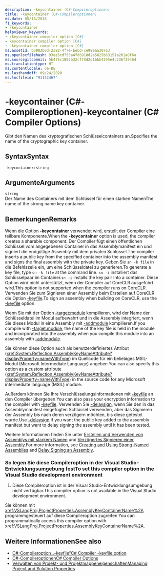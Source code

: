 ```yaml
---
description: -keycontainer (C#-Compileroptionen)
title: -keycontainer (C#-Compileroptionen)
ms.date: 05/16/2018
f1_keywords:
- /keycontainer
helpviewer_keywords:
- /keycontainer compiler option [C#]
- keycontainer compiler option [C#]
- -keycontainer compiler option [C#]
ms.assetid: b3982b6d-2382-4f7e-bebd-ce98eaa30763
ms.openlocfilehash: 93ee5cd755a4fd6918d2a5825b63151a201a8f6a
ms.sourcegitcommit: 5b475c1855b32cf78d2d1bbb4295e4c236f39464
ms.translationtype: HT
ms.contentlocale: de-DE
ms.lasthandoff: 09/24/2020
ms.locfileid: "91152467"
---
```

# <a name="-keycontainer-c-compiler-options"></a><span data-ttu-id="22ad9-103">-keycontainer (C#-Compileroptionen)</span><span class="sxs-lookup"><span data-stu-id="22ad9-103">-keycontainer (C# Compiler Options)</span></span>

<span data-ttu-id="22ad9-104">Gibt den Namen des kryptografischen Schlüsselcontainers an.</span><span class="sxs-lookup"><span data-stu-id="22ad9-104">Specifies the name of the cryptographic key container.</span></span>  
  
## <a name="syntax"></a><span data-ttu-id="22ad9-105">Syntax</span><span class="sxs-lookup"><span data-stu-id="22ad9-105">Syntax</span></span>  
  
```console  
-keycontainer:string  
```  
  
## <a name="arguments"></a><span data-ttu-id="22ad9-106">Argumente</span><span class="sxs-lookup"><span data-stu-id="22ad9-106">Arguments</span></span>  

 `string`  
 <span data-ttu-id="22ad9-107">Der Name des Containers mit dem Schlüssel für einen starken Namen</span><span class="sxs-lookup"><span data-stu-id="22ad9-107">The name of the strong name key container.</span></span>  
  
## <a name="remarks"></a><span data-ttu-id="22ad9-108">Bemerkungen</span><span class="sxs-lookup"><span data-stu-id="22ad9-108">Remarks</span></span>  

 <span data-ttu-id="22ad9-109">Wenn die Option **-keycontainer** verwendet wird, erstellt der Compiler eine teilbare Komponente.</span><span class="sxs-lookup"><span data-stu-id="22ad9-109">When the **-keycontainer** option is used, the compiler creates a sharable component.</span></span> <span data-ttu-id="22ad9-110">Der Compiler fügt einen öffentlichen Schlüssel vom angegebenen Container in das Assemblymanifest ein und signiert die endgültige Assembly mit dem privaten Schlüssel.</span><span class="sxs-lookup"><span data-stu-id="22ad9-110">The compiler inserts a public key from the specified container into the assembly manifest and signs the final assembly with the private key.</span></span> <span data-ttu-id="22ad9-111">Geben Sie `sn -k file` in die Befehlszeile ein, um eine Schlüsseldatei zu generieren.</span><span class="sxs-lookup"><span data-stu-id="22ad9-111">To generate a key file, type `sn -k file` at the command line.</span></span> <span data-ttu-id="22ad9-112">`sn -i` installiert das Schlüsselpaar im Container.</span><span class="sxs-lookup"><span data-stu-id="22ad9-112">`sn -i` installs the key pair into a container.</span></span> <span data-ttu-id="22ad9-113">Diese Option wird nicht unterstützt, wenn der Compiler auf CoreCLR ausgeführt wird.</span><span class="sxs-lookup"><span data-stu-id="22ad9-113">This option is not supported when the compiler runs on CoreCLR.</span></span> <span data-ttu-id="22ad9-114">Verwenden Sie zum Signieren einer Assembly beim Erstellen auf CoreCLR die Option [-keyfile](keyfile-compiler-option.md).</span><span class="sxs-lookup"><span data-stu-id="22ad9-114">To sign an assembly when building on CoreCLR, use the [-keyfile](keyfile-compiler-option.md) option.</span></span>
  
 <span data-ttu-id="22ad9-115">Wenn Sie mit der Option [-target:module](./target-module-compiler-option.md) kompilieren, wird der Name der Schlüsseldatei im Modul aufbewahrt und in die Assembly integriert, wenn Sie dieses Modul in eine Assembly mit [-addmodule](./addmodule-compiler-option.md) kompilieren.</span><span class="sxs-lookup"><span data-stu-id="22ad9-115">If you compile with [-target:module](./target-module-compiler-option.md), the name of the key file is held in the module and incorporated into the assembly when you compile this module into an assembly with [-addmodule](./addmodule-compiler-option.md).</span></span>  
  
 <span data-ttu-id="22ad9-116">Sie können diese Option auch als benutzerdefiniertes Attribut (<xref:System.Reflection.AssemblyKeyNameAttribute?displayProperty=nameWithType>) im Quellcode für ein beliebiges MSIL-Modul (Microsoft Intermediate Language) angeben.</span><span class="sxs-lookup"><span data-stu-id="22ad9-116">You can also specify this option as a custom attribute (<xref:System.Reflection.AssemblyKeyNameAttribute?displayProperty=nameWithType>) in the source code for any Microsoft intermediate language (MSIL) module.</span></span>  
  
 <span data-ttu-id="22ad9-117">Außerdem können Sie Ihre Verschlüsselungsinformationen mit [-keyfile](./keyfile-compiler-option.md) an den Compiler übergeben.</span><span class="sxs-lookup"><span data-stu-id="22ad9-117">You can also pass your encryption information to the compiler with [-keyfile](./keyfile-compiler-option.md).</span></span> <span data-ttu-id="22ad9-118">Verwenden Sie [-delaysign](./delaysign-compiler-option.md), wenn Sie den in das Assemblymanifest eingefügten Schlüssel verwenden, aber das Signieren der Assembly bis nach deren verzögern möchten, bis diese getestet wurde.</span><span class="sxs-lookup"><span data-stu-id="22ad9-118">Use [-delaysign](./delaysign-compiler-option.md) if you want the public key added to the assembly manifest but want to delay signing the assembly until it has been tested.</span></span>  
  
 <span data-ttu-id="22ad9-119">Weitere Informationen finden Sie unter [Erstellen und Verwenden von Assemblys mit starkem Namen](../../../standard/assembly/create-use-strong-named.md) und [Verzögertes Signieren einer Assembly](../../../standard/assembly/delay-sign.md).</span><span class="sxs-lookup"><span data-stu-id="22ad9-119">For more information, see [Creating and Using Strong-Named Assemblies](../../../standard/assembly/create-use-strong-named.md) and [Delay Signing an Assembly](../../../standard/assembly/delay-sign.md).</span></span>  
  
### <a name="to-set-this-compiler-option-in-the-visual-studio-development-environment"></a><span data-ttu-id="22ad9-120">So legen Sie diese Compileroption in der Visual Studio-Entwicklungsumgebung fest</span><span class="sxs-lookup"><span data-stu-id="22ad9-120">To set this compiler option in the Visual Studio development environment</span></span>  
  
1. <span data-ttu-id="22ad9-121">Diese Compileroption ist in der Visual Studio-Entwicklungsumgebung nicht verfügbar.</span><span class="sxs-lookup"><span data-stu-id="22ad9-121">This compiler option is not available in the Visual Studio development environment.</span></span>  
  
 <span data-ttu-id="22ad9-122">Sie können mit <xref:VSLangProj.ProjectProperties.AssemblyKeyContainerName%2A> programmgesteuert auf diese Compileroption zugreifen.</span><span class="sxs-lookup"><span data-stu-id="22ad9-122">You can programmatically access this compiler option with <xref:VSLangProj.ProjectProperties.AssemblyKeyContainerName%2A>.</span></span>  
  
## <a name="see-also"></a><span data-ttu-id="22ad9-123">Weitere Informationen</span><span class="sxs-lookup"><span data-stu-id="22ad9-123">See also</span></span>

- [<span data-ttu-id="22ad9-124">C#-Compileroption „-keyfile“</span><span class="sxs-lookup"><span data-stu-id="22ad9-124">C# Compiler -keyfile option</span></span>](keyfile-compiler-option.md)
- [<span data-ttu-id="22ad9-125">C#-Compileroptionen</span><span class="sxs-lookup"><span data-stu-id="22ad9-125">C# Compiler Options</span></span>](index.md)
- [<span data-ttu-id="22ad9-126">Verwalten von Projekt- und Projektmappeneigenschaften</span><span class="sxs-lookup"><span data-stu-id="22ad9-126">Managing Project and Solution Properties</span></span>](/visualstudio/ide/managing-project-and-solution-properties)
